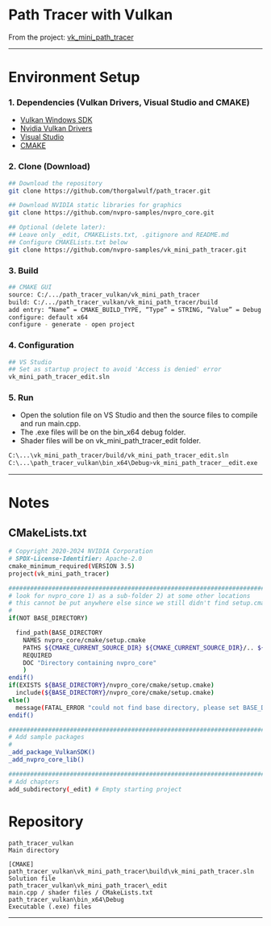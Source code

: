 # Path Tracer with Vulkan

From the project: [vk_mini_path_tracer](https://github.com/nvpro-samples/vk_mini_path_tracer)

---

# Environment Setup

### 1. Dependencies (Vulkan Drivers, Visual Studio and CMAKE)
- [Vulkan Windows SDK](https://vulkan.lunarg.com/sdk/home)
- [Nvidia Vulkan Drivers](https://developer.nvidia.com/vulkan-driver)
- [Visual Studio](https://visualstudio.microsoft.com/downloads/)
- [CMAKE](https://cmake.org/download/)

### 2. Clone (Download)
```bash
## Download the repository
git clone https://github.com/thorgalwulf/path_tracer.git

## Download NVIDIA static libraries for graphics
git clone https://github.com/nvpro-samples/nvpro_core.git 

## Optional (delete later):
## Leave only _edit, CMAKELists.txt, .gitignore and README.md
## Configure CMAKELists.txt below
git clone https://github.com/nvpro-samples/vk_mini_path_tracer.git 
```

### 3. Build
```bash
## CMAKE GUI
source: C:/.../path_tracer_vulkan/vk_mini_path_tracer 
build: C:/.../path_tracer_vulkan/vk_mini_path_tracer/build
add entry: “Name” = CMAKE_BUILD_TYPE, “Type” = STRING, “Value” = Debug
configure: default x64
configure - generate - open project
```

### 4. Configuration
```bash
## VS Studio
## Set as startup project to avoid 'Access is denied' error
vk_mini_path_tracer_edit.sln
```

### 5. Run
- Open the solution file on VS Studio and then the source files to compile and run main.cpp. 
- The .exe files will be on the bin_x64 debug folder.
- Shader files will be on vk_mini_path_tracer\_edit folder.
```bash
C:\...\vk_mini_path_tracer/build/vk_mini_path_tracer_edit.sln 
C:\...\path_tracer_vulkan\bin_x64\Debug>vk_mini_path_tracer__edit.exe
```

---

# Notes

## CMakeLists.txt
```bash
# Copyright 2020-2024 NVIDIA Corporation
# SPDX-License-Identifier: Apache-2.0
cmake_minimum_required(VERSION 3.5)
project(vk_mini_path_tracer)

#####################################################################################
# look for nvpro_core 1) as a sub-folder 2) at some other locations
# this cannot be put anywhere else since we still didn't find setup.cmake yet
#
if(NOT BASE_DIRECTORY)

  find_path(BASE_DIRECTORY
    NAMES nvpro_core/cmake/setup.cmake
    PATHS ${CMAKE_CURRENT_SOURCE_DIR} ${CMAKE_CURRENT_SOURCE_DIR}/.. ${CMAKE_CURRENT_SOURCE_DIR}/../.. 
    REQUIRED
    DOC "Directory containing nvpro_core"
    )
endif()
if(EXISTS ${BASE_DIRECTORY}/nvpro_core/cmake/setup.cmake)
  include(${BASE_DIRECTORY}/nvpro_core/cmake/setup.cmake)
else()
  message(FATAL_ERROR "could not find base directory, please set BASE_DIRECTORY to folder containing nvpro_core")
endif()

#####################################################################################
# Add sample packages
#
_add_package_VulkanSDK()
_add_nvpro_core_lib()

#####################################################################################
# Add chapters
add_subdirectory(_edit) # Empty starting project
```

# Repository

```
path_tracer_vulkan                                                    Main directory

[CMAKE]
path_tracer_vulkan\vk_mini_path_tracer\build\vk_mini_path_tracer.sln  Solution file
path_tracer_vulkan\vk_mini_path_tracer\_edit                          main.cpp / shader files / CMakeLists.txt
path_tracer_vulkan\bin_x64\Debug                                      Executable (.exe) files
```

---
